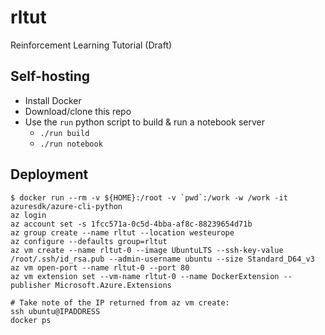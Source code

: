 # rltut

Reinforcement Learning Tutorial (Draft)

## Self-hosting

 - Install Docker
 - Download/clone this repo
 - Use the `run` python script to build & run a notebook server
   - `./run build`
   - `./run notebook`

## Deployment

    $ docker run --rm -v ${HOME}:/root -v `pwd`:/work -w /work -it azuresdk/azure-cli-python
    az login
    az account set -s 1fcc571a-0c5d-4bba-af8c-88239654d71b
    az group create --name rltut --location westeurope
    az configure --defaults group=rltut
    az vm create --name rltut-0 --image UbuntuLTS --ssh-key-value /root/.ssh/id_rsa.pub --admin-username ubuntu --size Standard_D64_v3
    az vm open-port --name rltut-0 --port 80
    az vm extension set --vm-name rltut-0 --name DockerExtension --publisher Microsoft.Azure.Extensions

    # Take note of the IP returned from az vm create:
    ssh ubuntu@IPADDRESS
    docker ps
